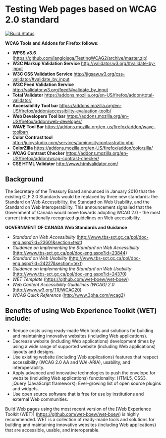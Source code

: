 # Testing Web pages based on WCAG 2.0 standard

[![Build Status](https://secure.travis-ci.org/wet-boew/wet-boew.png?branch=master)](http://travis-ci.org/wet-boew/wet-boew)


  **WCAG Tools and Addons for Firefox follows:**

* **WPSS v3.6** (https://github.com/langloisga/TestingWCAG2/archive/master.zip)
* **W3C Markup Validation Service** http://validator.w3.org/#validate-by-input
* **W3C CSS Validation Service** http://jigsaw.w3.org/css-validator/#validate_by_input
* **W3C Feed Validation Service** http://validator.w3.org/feed/#validate_by_input
* **Total Validator** https://addons.mozilla.org/en-US/firefox/addon/total-validator/
* **Accessibility Tool bar** https://addons.mozilla.org/en-US/firefox/addon/accessibility-evaluation-toolb/
* **Web Developers Tool bar** https://addons.mozilla.org/en-US/firefox/addon/web-developer/
* **WAVE Tool Bar** https://addons.mozilla.org/en-us/firefox/addon/wave-toolbar/
* **Color Contrast tool** http://juicystudio.com/services/luminositycontrastratio.php
* **ColorZilla** https://addons.mozilla.org/en-US/firefox/addon/colorzilla/
* **WCAG Contrast Checker** https://addons.mozilla.org/en-US/firefox/addon/wcag-contrast-checker/
* **CSE HTML Validator** http://www.htmlvalidator.com/

## Background

The Secretary of the Treasury Board announced in January 2010 that the existing CLF 2.0 Standards 
would be replaced by three new standards: the Standard on Web Accessibility, the Standard on Web Usability,
and the Standard on Web Interoperability. This announcement signalled that the Government of Canada would 
move towards adopting WCAG 2.0 - the most current internationally recognized guidelines on Web accessibility.  

**GOVERNMENT OF CANADA Web Standards and Guidance**
* *Standard on Web Accessibility* (http://www.tbs-sct.gc.ca/pol/doc-eng.aspx?id=23601&section=text)
* *Guidance on Implementing the Standard on Web Accessibility* (http://www.tbs-sct.gc.ca/pol/doc-eng.aspx?id=23844)
* *Standard on Web Usability* (http://www.tbs-sct.gc.ca/pol/doc-eng.aspx?id=24227&section=text)
* *Guidance on Implementing the Standard on Web Usability* (http://www.tbs-sct.gc.ca/pol/doc-eng.aspx?id=24370)
* *WET Template* (https://github.com/wet-boew/wet-boew)
* *Web Content Accessibility Guidelines (WCAG) 2.0* (http://www.w3.org/TR/WCAG20)
* *WCAG Quick Reference* (http://www.3pha.com/wcag2)

## Benefits of using Web Experience Toolkit (WET) include:
* Reduce costs using ready-made Web tools and solutions for building and maintaining innovative websites (including Web applications).
* Decrease website (including Web applications) development times by using a wide range of supported website (including Web applications) layouts and designs.
* Use existing website (including Web applications) features that respect accessibility (WCAG 2.0 AA and WAI-ARIA), usability, and interoperability.
* Apply advanced and innovative technologies to push the envelope for website (including Web applications) functionality:
        HTML5, CSS3, jQuery (JavaScript framework);
        Ever-growing list of open source plugins and widgets.
* Use open source software that is free for use by institutions and external Web communities.

Build Web pages using the most recent version of the [Web Experience Toolkit (WET)] (https://github.com/wet-boew/wet-boew) is
highly recommended. WET is a collection of ready-made tools and solutions for building and maintaining 
innovative websites (including Web applications) that are accessible, usable, and interoperable.
